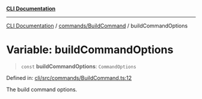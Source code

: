 [**CLI Documentation**](../../../README.md)

***

[CLI Documentation](../../../README.md) / [commands/BuildCommand](../README.md) / buildCommandOptions

# Variable: buildCommandOptions

> `const` **buildCommandOptions**: `CommandOptions`

Defined in: [cli/src/commands/BuildCommand.ts:12](https://github.com/stonemjs/cli/blob/83156d7f07cad6e0545ad29ba32878fdd248ede2/src/commands/BuildCommand.ts#L12)

The build command options.

